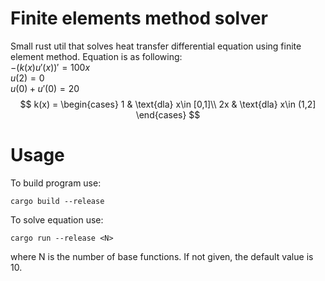 # Finite elements method solver
Small rust util that solves heat transfer differential equation using finite element method. Equation is as following: <br>
$-(k(x)u'(x))' = 100x$ <br>
$u(2) = 0$ <br>
$u(0) + u'(0) = 20$ <br>
$$
k(x) =
 \begin{cases}
    1  & \text{dla} x\in [0,1]\\
    2x & \text{dla} x\in (1,2]
  \end{cases}
$$

# Usage 
To build program use:
```
cargo build --release
```

To solve equation use:
```
cargo run --release <N>
```
where N is the number of base functions. If not given, the default value is 10.

